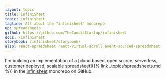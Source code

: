 ```yaml
---
layout: topic
title: InfiniSheet
topic: infinisheet
tagline: All about the "infinisheet" monorepo
up: spreadsheets
github: https://github.com/TheCandidStartup/infinisheet
docs: /infinisheet
storybook: /infinisheet/storybook/
also: react-spreadsheet react-virtual-scroll event-sourced-spreadsheet-data
---
```


I'm building an implementation of a [cloud based, open source, serverless, customer deployed, scalable spreadsheet]({% link _topics/spreadsheets.md %}) in the [infinisheet](https://github.com/TheCandidStartup/infinisheet) monorepo on GitHub. 
